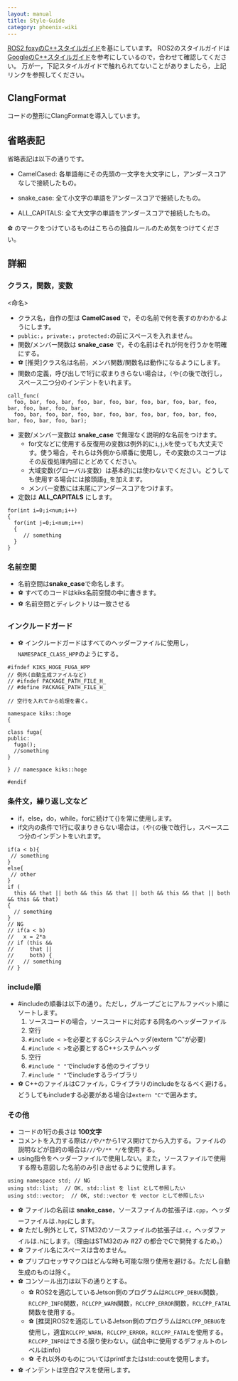 ```yaml
---
layout: manual
title: Style-Guide
category: phoenix-wiki
---
```


[ROS2 foxyのC++スタイルガイド](https://docs.ros.org/en/foxy/The-ROS2-Project/Contributing/Code-Style-Language-Versions.html#id1)を基にしています。
ROS2のスタイルガイドは[GoogleのC++スタイルガイド](https://google.github.io/styleguide/cppguide.html)を参考にしているので，合わせて確認してください。
万が一，下記スタイルガイドで触れられてないことがありましたら，上記リンクを参照してください。

## ClangFormat
コードの整形にClangFormatを導入しています。

## 省略表記
省略表記は以下の通りです。
- CamelCased: 各単語毎にその先頭の一文字を大文字にし，アンダースコアなしで接続したもの。
- snake_case: 全て小文字の単語をアンダースコアで接続したもの。

- ALL_CAPITALS: 全て大文字の単語をアンダースコアで接続したもの。

⚽ のマークをつけているものはこちらの独自ルールのため気をつけてください。

## 詳細
### クラス，関数，変数
<命名>
- クラス名，自作の型は **CamelCased** で，その名前で何を表すのかわかるようにします。
- `public:`，`private:`，`protected:`の前にスペースを入れません。
- 関数/メンバー関数は **snake_case** で，その名前はそれが何を行うかを明確にする。
- ⚽ [推奨]クラス名は名前，メンバ関数/関数名は動作になるようにします。
- 関数の定義，呼び出しで1行に収まりきらない場合は，`(`や`{`の後で改行し，スペース二つ分のインデントをいれます。
```
call_func(
  foo, bar, foo, bar, foo, bar, foo, bar, foo, bar, foo, bar, foo, bar, foo, bar, foo, bar,
  foo, bar, foo, bar, foo, bar, foo, bar, foo, bar, foo, bar, foo, bar, foo, bar, foo, bar);
```
- 変数/メンバー変数は **snake_case** で無理なく説明的な名前をつけます。
  - for文などに使用する反復用の変数は例外的に`i`,`j`,`k`を使っても大丈夫です。使う場合，それらは外側から順番に使用し，その変数のスコープはその反復処理内部にとどめてください。
  - 大域変数(グローバル変数）は基本的には使わないでください。どうしても使用する場合には接頭語`g_`を加えます。
  - メンバー変数には末尾にアンダースコアをつけます。
- 定数は **ALL_CAPITALS** にします。
```
for(int i=0;i<num;i++)
{
  for(int j=0;i<num;i++)
  {
     // something
  }
}
```

### 名前空間
- 名前空間は**snake_case**で命名します。
- ⚽ すべてのコードはkiks名前空間の中に書きます。
- ⚽ 名前空間とディレクトリは一致させる

### インクルードガード
- ⚽ インクルードガードはすべてのヘッダーファイルに使用し，`NAMESPACE_CLASS_HPP`のようにする。
```
#ifndef KIKS_HOGE_FUGA_HPP
// 例外(自動生成ファイルなど)
// #ifndef PACKAGE_PATH_FILE_H_
// #define PACKAGE_PATH_FILE_H_

// 空行を入れてから処理を書く。

namespace kiks::hoge
{

class fuga{
public:
  fuga();
  //something
}

} // namespace kiks::hoge

#endif
```

### 条件文，繰り返し文など
- if，else，do，while，forに続けて{}を常に使用します。
- if文内の条件で1行に収まりきらない場合は，`(`や`{`の後で改行し，スペース二つ分のインデントをいれます。
```
if(a < b){
 // something
}
else{
 // other
}
if (
  this && that || both && this && that || both && this && that || both && this && that)
{
  // something
}
// NG
// if(a < b)
//   x = 2*a
// if (this &&
//     that ||
//     both) {
//   // something
// }
```
### include順
- #includeの順番は以下の通り。ただし，グループごとにアルファベット順にソートします。
    1. ソースコードの場合，ソースコードに対応する同名のヘッダーファイル
    2. 空行
    3. `#include < >`を必要とするCシステムヘッダ(extern "C"が必要)
    4. `#include < >`を必要とするC++システムヘッダ
    5. 空行
    6. `#include " "`でincludeする他のライブラリ
    7. `#include " "`でincludeするライブラリ
- ⚽ C++のファイルはCファイル，Cライブラリのincludeをなるべく避ける。どうしてもincludeする必要がある場合は`extern "C"`で囲みます。

### その他
- コードの1行の長さは **100文字**
- コメントを入力する際は`//`や`/*`から1マス開けてから入力する。ファイルの説明などが目的の場合は`///`や`/** */`を使用する。
- using指令をヘッダーファイルで使用しない。また，ソースファイルで使用する際も意図した名前のみ引き出せるように使用します。
```
using namespace std; // NG
using std::list;  // OK, std::list を list として参照したい
using std::vector;  // OK, std::vector を vector として参照したい
```
- ⚽ ファイルの名前は **snake_case**，ソースファイルの拡張子は`.cpp`，ヘッダーファイルは`.hpp`にします。
 - ⚽ ただし例外として，STM32のソースファイルの拡張子は`.c`，ヘッダファイルは`.h`にします。（理由はSTM32のみ #27 の都合でCで開発するため。）
 - ⚽ ファイル名にスペースは含めません。
- ⚽ プリプロセッサマクロはどんな時も可能な限り使用を避ける。ただし自動生成のものは除く。
- ⚽ コンソール出力は以下の通りとする。
  - ⚽ ROS2を適応しているJetson側のプログラムは`RCLCPP_DEBUG`関数，`RCLCPP_INFO`関数，`RCLCPP_WARN`関数，`RCLCPP_ERROR`関数，`RCLCPP_FATAL`関数を使用する。
  - ⚽ [推奨]ROS2を適応しているJetson側のプログラムは`RCLCPP_DEBUG`を使用し，適宜`RCLCPP_WARN`，`RCLCPP_ERROR`，`RCLCPP_FATAL`を使用する。`RCLCPP_INFO`はできる限り使わない。(試合中に使用するデフォルトのレベルはinfo)
  - ⚽ それ以外のものについてはprintfまたはstd::coutを使用します。
- ⚽ インデントは空白2マスを使用します。